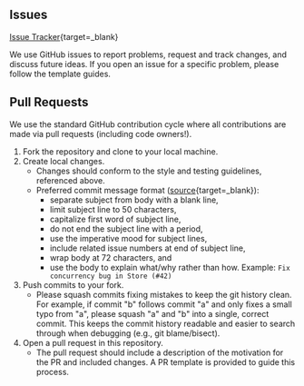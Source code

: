 ## Issues

[Issue Tracker](https://github.com/proxystore/proxystore/issues){target=_blank}

We use GitHub issues to report problems, request and track changes, and discuss
future ideas.
If you open an issue for a specific problem, please follow the template guides.

## Pull Requests

We use the standard GitHub contribution cycle where all contributions are
made via pull requests (including code owners!).

1. Fork the repository and clone to your local machine.
2. Create local changes.
    - Changes should conform to the style and testing guidelines, referenced
      above.
    - Preferred commit message format ([source](https://cbea.ms/git-commit/){target=_blank}):
        * separate subject from body with a blank line,
        * limit subject line to 50 characters,
        * capitalize first word of subject line,
        * do not end the subject line with a period,
        * use the imperative mood for subject lines,
        * include related issue numbers at end of subject line,
        * wrap body at 72 characters, and
        * use the body to explain what/why rather than how.
      Example: `Fix concurrency bug in Store (#42)`
3. Push commits to your fork.
    - Please squash commits fixing mistakes to keep the git history clean.
      For example, if commit "b" follows commit "a" and only fixes a small typo
      from "a", please squash "a" and "b" into a single, correct commit.
      This keeps the commit history readable and easier to search through when
      debugging (e.g., git blame/bisect).
4. Open a pull request in this repository.
    - The pull request should include a description of the motivation for the
      PR and included changes. A PR template is provided to guide this process.
